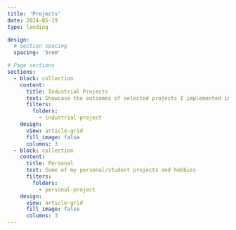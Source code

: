 ```yaml
---
title: 'Projects'
date: 2024-05-19
type: landing

design:
  # Section spacing
  spacing: '5rem'

# Page sections
sections:
  - block: collection
    content:
      title: Industrial Projects
      text: Showcase the outcomes of selected projects I implemented in the industry, which I find interesting
      filters:
        folders:
          - industrial-project
    design:
      view: article-grid
      fill_image: false
      columns: 3
  - block: collection
    content:
      title: Personal
      text: Some of my personal/student projects and hobbies
      filters:
        folders:
          - personal-project
    design:
      view: article-grid
      fill_image: false
      columns: 3
---
```


